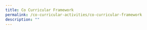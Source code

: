 ```yaml
---
title: Co Curricular Framework
permalink: /co-curricular-activities/co-curricular-framework
description: ""
---
```


